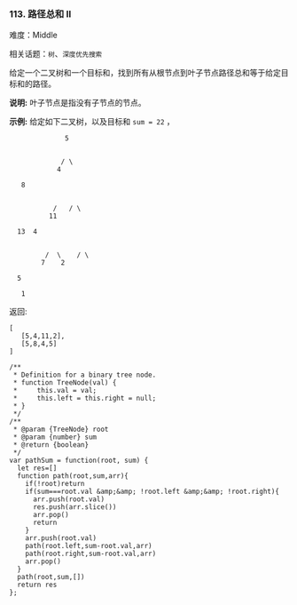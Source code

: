 ### 113. 路径总和 II

难度：Middle

相关话题：`树`、`深度优先搜索`

给定一个二叉树和一个目标和，找到所有从根节点到叶子节点路径总和等于给定目标和的路径。



**说明:** 叶子节点是指没有子节点的节点。



**示例:** 
给定如下二叉树，以及目标和 `sum = 22` ，



```
              5


             / \
            4

   8


           /   / \
          11

  13  4


         /  \    / \
        7    2

  5

   1
```


返回:



```
[
   [5,4,11,2],
   [5,8,4,5]
]
```

```
/**
 * Definition for a binary tree node.
 * function TreeNode(val) {
 *     this.val = val;
 *     this.left = this.right = null;
 * }
 */
/**
 * @param {TreeNode} root
 * @param {number} sum
 * @return {boolean}
 */
var pathSum = function(root, sum) {
  let res=[]
  function path(root,sum,arr){
    if(!root)return
    if(sum===root.val &amp;&amp; !root.left &amp;&amp; !root.right){
      arr.push(root.val)
      res.push(arr.slice())
      arr.pop()
      return
    } 
    arr.push(root.val)
    path(root.left,sum-root.val,arr)
    path(root.right,sum-root.val,arr)
    arr.pop()
  }
  path(root,sum,[])
  return res
};
```

